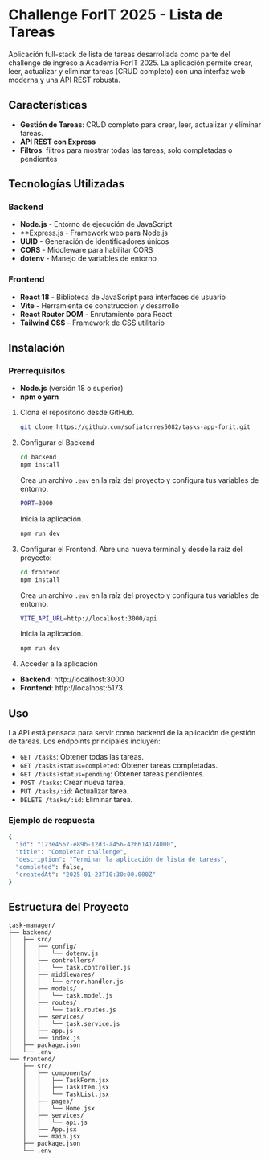 # Challenge ForIT 2025 - Lista de Tareas

Aplicación full-stack de lista de tareas desarrollada como parte del challenge de ingreso a Academia ForIT 2025. La aplicación permite crear, leer, actualizar y eliminar tareas (CRUD completo) con una interfaz web moderna y una API REST robusta.

## Características

- **Gestión de Tareas**: CRUD completo para crear, leer, actualizar y eliminar tareas.
- **API REST con Express**
- **Filtros**: filtros para mostrar todas las tareas, solo completadas o pendientes

## Tecnologías Utilizadas

### Backend

- **Node.js** - Entorno de ejecución de JavaScript
- **Express.js - Framework web para Node.js
- **UUID** - Generación de identificadores únicos
- **CORS** - Middleware para habilitar CORS
- **dotenv** - Manejo de variables de entorno

### Frontend

- **React 18** - Biblioteca de JavaScript para interfaces de usuario
- **Vite** - Herramienta de construcción y desarrollo
- **React Router DOM** - Enrutamiento para React
- **Tailwind CSS** - Framework de CSS utilitario

## Instalación

### Prerrequisitos
- **Node.js** (versión 18 o superior)
- **npm o yarn**

1. Clona el repositorio desde GitHub.

   ```bash
   git clone https://github.com/sofiatorres5082/tasks-app-forit.git
   ```

2. Configurar el Backend
   ```bash
   cd backend
   npm install
   ```
   Crea un archivo `.env` en la raíz del proyecto y configura tus variables de entorno.
   ```bash
   PORT=3000
   ```
   Inicia la aplicación.
   ```bash
   npm run dev
   ```

3. Configurar el Frontend.
   Abre una nueva terminal y desde la raíz del proyecto:
   ```bash
   cd frontend
   npm install
   ```
   Crea un archivo `.env` en la raíz del proyecto y configura tus variables de entorno.
   ```bash
   VITE_API_URL=http://localhost:3000/api
   ```
   Inicia la aplicación.
   ```bash
   npm run dev
   ```
   
4. Acceder a la aplicación

- **Backend**: http://localhost:3000
- **Frontend**: http://localhost:5173

## Uso

La API está pensada para servir como backend de la aplicación de gestión de tareas. Los endpoints principales incluyen:

- `GET /tasks`: Obtener todas las tareas.
- `GET /tasks?status=completed`: Obtener tareas completadas.
- `GET /tasks?status=pending`: Obtener tareas pendientes.
- `POST /tasks`: Crear nueva tarea.
- `PUT /tasks/:id`: Actualizar tarea.
- `DELETE /tasks/:id`: Eliminar tarea.

### Ejemplo de respuesta
```bash
{
  "id": "123e4567-e89b-12d3-a456-426614174000",
  "title": "Completar challenge",
  "description": "Terminar la aplicación de lista de tareas",
  "completed": false,
  "createdAt": "2025-01-23T10:30:00.000Z"
}
```

## Estructura del Proyecto

```plaintext
task-manager/
├── backend/
│   ├── src/
│   │   ├── config/
│   │   │   └── dotenv.js
│   │   ├── controllers/
│   │   │   └── task.controller.js
│   │   ├── middlewares/
│   │   │   └── error.handler.js
│   │   ├── models/
│   │   │   └── task.model.js
│   │   ├── routes/
│   │   │   └── task.routes.js
│   │   ├── services/
│   │   │   └── task.service.js
│   │   ├── app.js
│   │   └── index.js
│   ├── package.json
│   └── .env
└── frontend/
    ├── src/
    │   ├── components/
    │   │   ├── TaskForm.jsx
    │   │   ├── TaskItem.jsx
    │   │   └── TaskList.jsx
    │   ├── pages/
    │   │   └── Home.jsx
    │   ├── services/
    │   │   └── api.js
    │   ├── App.jsx
    │   └── main.jsx
    ├── package.json
    └── .env
```
